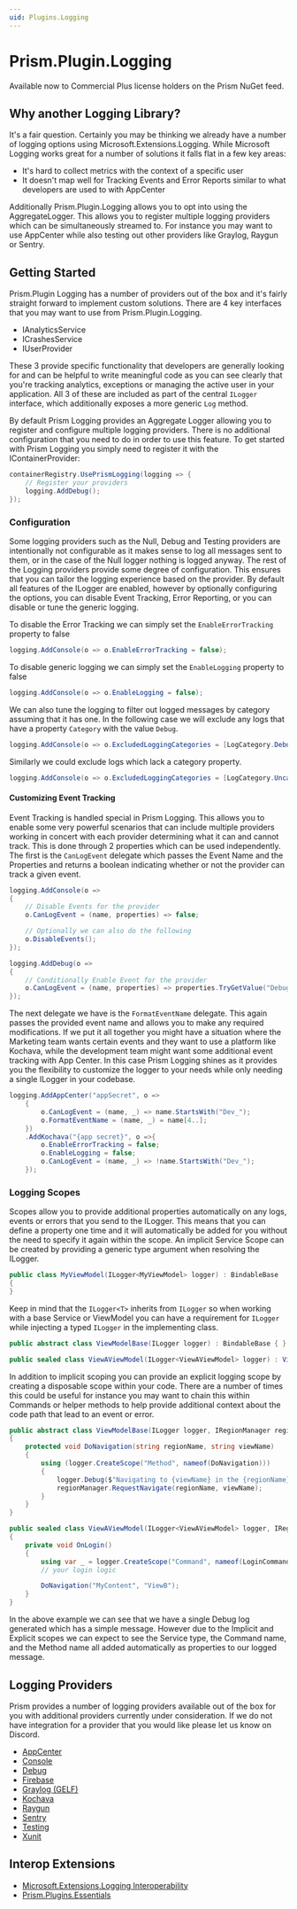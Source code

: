 ```yaml
---
uid: Plugins.Logging
---
```


# Prism.Plugin.Logging

Available now to Commercial Plus license holders on the Prism NuGet feed.

## Why another Logging Library?

It's a fair question. Certainly you may be thinking we already have a number of logging options using Microsoft.Extensions.Logging. While Microsoft Logging works great for a number of solutions it falls flat in a few key areas:

- It's hard to collect metrics with the context of a specific user
- It doesn't map well for Tracking Events and Error Reports similar to what developers are used to with AppCenter

Additionally Prism.Plugin.Logging allows you to opt into using the AggregateLogger. This allows you to register multiple logging providers which can be simultaneously streamed to. For instance you may want to use AppCenter while also testing out other providers like Graylog, Raygun or Sentry.

## Getting Started

Prism.Plugin Logging has a number of providers out of the box and it's fairly straight forward to implement custom solutions. There are 4 key interfaces that you may want to use from Prism.Plugin.Logging.

- IAnalyticsService
- ICrashesService
- IUserProvider

These 3 provide specific functionality that developers are generally looking for and can be helpful to write meaningful code as you can see clearly that you're tracking analytics, exceptions or managing the active user in your application. All 3 of these are included as part of the central `ILogger` interface, which additionally exposes a more generic `Log` method.

By default Prism Logging provides an Aggregate Logger allowing you to register and configure multiple logging providers. There is no additional configuration that you need to do in order to use this feature. To get started with Prism Logging you simply need to register it with the IContainerProvider:

```cs
containerRegistry.UsePrismLogging(logging => {
    // Register your providers
    logging.AddDebug();
});
```

### Configuration

Some logging providers such as the Null, Debug and Testing providers are intentionally not configurable as it makes sense to log all messages sent to them, or in the case of the Null logger nothing is logged anyway. The rest of the Logging providers provide some degree of configuration. This ensures that you can tailor the logging experience based on the provider. By default all features of the ILogger are enabled, however by optionally configuring the options, you can disable Event Tracking, Error Reporting, or you can disable or tune the generic logging.

To disable the Error Tracking we can simply set the `EnableErrorTracking` property to false

```cs
logging.AddConsole(o => o.EnableErrorTracking = false);
```

To disable generic logging we can simply set the `EnableLogging` property to false

```cs
logging.AddConsole(o => o.EnableLogging = false);
```

We can also tune the logging to filter out logged messages by category assuming that it has one. In the following case we will exclude any logs that have a property `Category` with the value `Debug`.

```cs
logging.AddConsole(o => o.ExcludedLoggingCategories = [LogCategory.Debug]);
```

Similarly we could exclude logs which lack a category property.

```cs
logging.AddConsole(o => o.ExcludedLoggingCategories = [LogCategory.Uncategorized]);
```

#### Customizing Event Tracking

Event Tracking is handled special in Prism Logging. This allows you to enable some very powerful scenarios that can include multiple providers working in concert with each provider determining what it can and cannot track. This is done through 2 properties which can be used independently. The first is the `CanLogEvent` delegate which passes the Event Name and the Properties and returns a boolean indicating whether or not the provider can track a given event.

```cs
logging.AddConsole(o =>
{
    // Disable Events for the provider
    o.CanLogEvent = (name, properties) => false;

    // Optionally we can also do the following
    o.DisableEvents();
});

logging.AddDebug(o =>
{
    // Conditionally Enable Event for the provider
    o.CanLogEvent = (name, properties) => properties.TryGetValue("Debug", out var value) && value == bool.TrueString;
});
```

The next delegate we have is the `FormatEventName` delegate. This again passes the provided event name and allows you to make any required modifications. If we put it all together you might have a situation where the Marketing team wants certain events and they want to use a platform like Kochava, while the development team might want some additional event tracking with App Center. In this case Prism Logging shines as it provides you the flexibility to customize the logger to your needs while only needing a single ILogger in your codebase.

```cs
logging.AddAppCenter("appSecret", o =>
    {
        o.CanLogEvent = (name, _) => name.StartsWith("Dev_");
        o.FormatEventName = (name, _) = name[4..];
    })
    .AddKochava("{app secret}", o =>{
        o.EnableErrorTracking = false;
        o.EnableLogging = false;
        o.CanLogEvent = (name, _) => !name.StartsWith("Dev_");
    });
```

### Logging Scopes

Scopes allow you to provide additional properties automatically on any logs, events or errors that you send to the ILogger. This means that you can define a property one time and it will automatically be added for you without the need to specify it again within the scope. An implicit Service Scope can be created by providing a generic type argument when resolving the ILogger.

```cs
public class MyViewModel(ILogger<MyViewModel> logger) : BindableBase
{
}
```

Keep in mind that the `ILogger<T>` inherits from `ILogger` so when working with a base Service or ViewModel you can have a requirement for `ILogger` while injecting a typed `ILogger` in the implementing class.

```cs
public abstract class ViewModelBase(ILogger logger) : BindableBase { }

public sealed class ViewAViewModel(ILogger<ViewAViewModel> logger) : ViewModelBase(logger) { }
```

In addition to implicit scoping you can provide an explicit logging scope by creating a disposable scope within your code. There are a number of times this could be useful for instance you may want to chain this within Commands or helper methods to help provide additional context about the code path that lead to an event or error.

```cs
public abstract class ViewModelBase(ILogger logger, IRegionManager regionManager) : BindableBase
{
    protected void DoNavigation(string regionName, string viewName)
    {
        using (logger.CreateScope("Method", nameof(DoNavigation)))
        {
            logger.Debug($"Navigating to {viewName} in the {regionName} region.");
            regionManager.RequestNavigate(regionName, viewName);
        }
    }
}

public sealed class ViewAViewModel(ILogger<ViewAViewModel> logger, IRegionManager regionManager) : ViewModelBase(logger, regionManager)
{
    private void OnLogin()
    {
        using var _ = logger.CreateScope("Command", nameof(LoginCommand));
        // your login logic

        DoNavigation("MyContent", "ViewB");
    }
}
```

In the above example we can see that we have a single Debug log generated which has a simple message. However due to the Implicit and Explicit scopes we can expect to see the Service type, the Command name, and the Method name all added automatically as properties to our logged message.

## Logging Providers

Prism provides a number of logging providers available out of the box for you with additional providers currently under consideration. If we do not have integration for a provider that you would like please let us know on Discord.

- [AppCenter](xref:Plugins.Logging.AppCenter)
- [Console](xref:Plugins.Logging.Console)
- [Debug](xref:Plugins.Logging.Debug)
- [Firebase](xref:Plugins.Logging.Firebase)
- [Graylog (GELF)](xref:Plugins.Logging.Gelf)
- [Kochava](xref:Plugins.Logging.Kochava)
- [Raygun](xref:Plugins.Logging.Raygun)
- [Sentry](xref:Plugins.Logging.Sentry)
- [Testing](xref:Plugins.Logging.Testing)
- [Xunit](xref:Plugins.Logging.Xunit)

## Interop Extensions

- [Microsoft.Extensions.Logging Interoperability](xref:Plugins.Logging.Microsoft)
- [Prism.Plugins.Essentials](xref:Plugins.Logging.Essentials)
